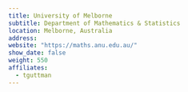 ```yaml
---
title: University of Melborne
subtitle: Department of Mathematics & Statistics
location: Melborne, Australia
address:
website: "https://maths.anu.edu.au/"
show_date: false
weight: 550
affiliates:
  - tguttman
---
```

